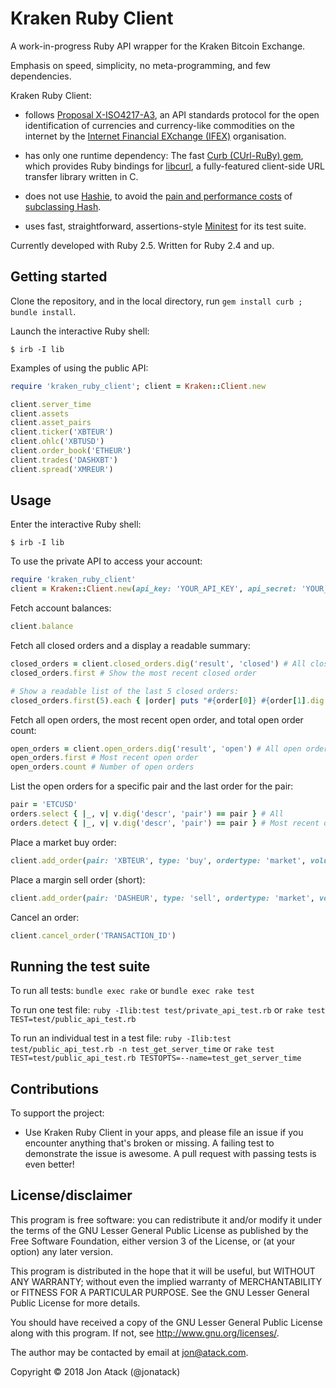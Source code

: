 # Kraken Ruby Client

A work-in-progress Ruby API wrapper for the Kraken Bitcoin Exchange.

Emphasis on speed, simplicity, no meta-programming, and few dependencies.

Kraken Ruby Client:

- follows
[Proposal X-ISO4217-A3](http://www.ifex-project.org/our-proposals/x-iso4217-a3),
an API standards protocol for the open identification of currencies and
currency-like commodities on the internet by the
[Internet Financial EXchange (IFEX)](http://www.ifex-project.org/) organisation.

- has only one runtime dependency:
The fast [Curb (CUrl-RuBy) gem](https://github.com/taf2/curb), which provides
Ruby bindings for [libcurl](https://github.com/curl/curl), a fully-featured
client-side URL transfer library written in C.

- does not use [Hashie](https://github.com/intridea/hashie),
to avoid the [pain and performance costs](http://www.schneems.com/2014/12/15/hashie-considered-harmful.html) of [subclassing Hash](http://tenderlovemaking.com/2014/06/02/yagni-methods-are-killing-me.html).

- uses fast, straightforward, assertions-style
[Minitest](https://github.com/seattlerb/minitest) for its test suite.

Currently developed with Ruby 2.5. Written for Ruby 2.4 and up.

## Getting started

Clone the repository, and in the local directory, run `gem install curb ; bundle install`.

Launch the interactive Ruby shell:
```
$ irb -I lib
```

Examples of using the public API:
```ruby
require 'kraken_ruby_client'; client = Kraken::Client.new

client.server_time
client.assets
client.asset_pairs
client.ticker('XBTEUR')
client.ohlc('XBTUSD')
client.order_book('ETHEUR')
client.trades('DASHXBT')
client.spread('XMREUR')
```

## Usage

Enter the interactive Ruby shell:

```
$ irb -I lib
```

To use the private API to access your account:

```ruby
require 'kraken_ruby_client'
client = Kraken::Client.new(api_key: 'YOUR_API_KEY', api_secret: 'YOUR_API_SECRET')
```

Fetch account balances:

```ruby
client.balance
```

Fetch all closed orders and a display a readable summary:

```ruby
closed_orders = client.closed_orders.dig('result', 'closed') # All closed orders
closed_orders.first # Show the most recent closed order

# Show a readable list of the last 5 closed orders:
closed_orders.first(5).each { |order| puts "#{order[0]} #{order[1].dig('descr', 'order')}" }
```

Fetch all open orders, the most recent open order, and total open order count:

```ruby
open_orders = client.open_orders.dig('result', 'open') # All open orders
open_orders.first # Most recent open order
open_orders.count # Number of open orders
```

List the open orders for a specific pair and the last order for the pair:

```ruby
pair = 'ETCUSD'
orders.select { |_, v| v.dig('descr', 'pair') == pair } # All
orders.detect { |_, v| v.dig('descr', 'pair') == pair } # Most recent order
```

Place a market buy order:
```ruby
client.add_order(pair: 'XBTEUR', type: 'buy', ordertype: 'market', volume: 0.5)
```

Place a margin sell order (short):
```ruby
client.add_order(pair: 'DASHEUR', type: 'sell', ordertype: 'market', volume: 1, leverage: 2)
```

Cancel an order:
```ruby
client.cancel_order('TRANSACTION_ID')
```

## Running the test suite

To run all tests: `bundle exec rake` or `bundle exec rake test`

To run one test file:
  `ruby -Ilib:test test/private_api_test.rb`
  or
  `rake test TEST=test/public_api_test.rb`

To run an individual test in a test file:
  `ruby -Ilib:test test/public_api_test.rb -n test_get_server_time`
  or
  `rake test TEST=test/public_api_test.rb TESTOPTS=--name=test_get_server_time`


## Contributions

To support the project:

* Use Kraken Ruby Client in your apps, and please file an issue if you
encounter anything that's broken or missing. A failing test to demonstrate
the issue is awesome. A pull request with passing tests is even better!

## License/disclaimer

This program is free software: you can redistribute it and/or modify
it under the terms of the GNU Lesser General Public License as published by
the Free Software Foundation, either version 3 of the License, or
(at your option) any later version.

This program is distributed in the hope that it will be useful,
but WITHOUT ANY WARRANTY; without even the implied warranty of
MERCHANTABILITY or FITNESS FOR A PARTICULAR PURPOSE.  See the
GNU Lesser General Public License for more details.

You should have received a copy of the GNU Lesser General Public License
along with this program.  If not, see <http://www.gnu.org/licenses/>.

The author may be contacted by email at jon@atack.com.

Copyright © 2018 Jon Atack (@jonatack)

